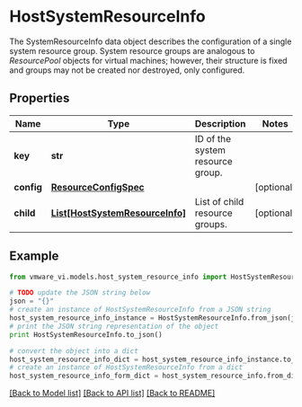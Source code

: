 # HostSystemResourceInfo

The SystemResourceInfo data object describes the configuration of a single system resource group.  System resource groups are analogous to *ResourcePool* objects for virtual machines; however, their structure is fixed and groups may not be created nor destroyed, only configured. 

## Properties
Name | Type | Description | Notes
------------ | ------------- | ------------- | -------------
**key** | **str** | ID of the system resource group.  | 
**config** | [**ResourceConfigSpec**](ResourceConfigSpec.md) |  | [optional] 
**child** | [**List[HostSystemResourceInfo]**](HostSystemResourceInfo.md) | List of child resource groups.  | [optional] 

## Example

```python
from vmware_vi.models.host_system_resource_info import HostSystemResourceInfo

# TODO update the JSON string below
json = "{}"
# create an instance of HostSystemResourceInfo from a JSON string
host_system_resource_info_instance = HostSystemResourceInfo.from_json(json)
# print the JSON string representation of the object
print HostSystemResourceInfo.to_json()

# convert the object into a dict
host_system_resource_info_dict = host_system_resource_info_instance.to_dict()
# create an instance of HostSystemResourceInfo from a dict
host_system_resource_info_form_dict = host_system_resource_info.from_dict(host_system_resource_info_dict)
```
[[Back to Model list]](../README.md#documentation-for-models) [[Back to API list]](../README.md#documentation-for-api-endpoints) [[Back to README]](../README.md)



